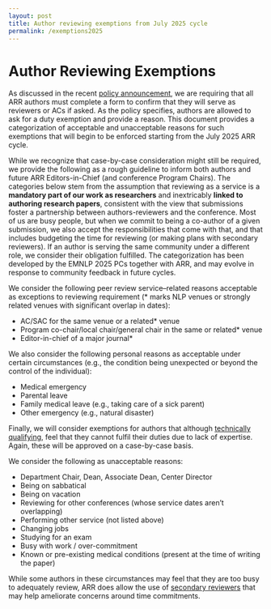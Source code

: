 ```yaml
---
layout: post
title: Author reviewing exemptions from July 2025 cycle
permalink: /exemptions2025
---
```


# Author Reviewing Exemptions

As discussed in the recent [policy announcement](https://aclrollingreview.org/incentives2025), we are requiring that all ARR authors must complete a form to confirm that they will serve as reviewers or ACs if asked. As the policy specifies, authors are allowed to ask for a duty exemption and provide a reason. This document  provides a categorization of acceptable and unacceptable reasons for such exemptions that will begin to be enforced starting from the July 2025 ARR cycle.

While we recognize that case-by-case consideration might still be required, we provide the following as a rough guideline to inform both authors and future ARR Editors-in-Chief (and conference Program Chairs). The categories below stem from the assumption that reviewing as a service is a **mandatory part of our work as researchers** and inextricably **linked to authoring research papers**, consistent with the view that submissions foster a partnership between authors-reviewers and the conference. Most of us are busy people, but when we commit to being a co-author of a given submission, we also accept the responsibilities that come with that, and that includes budgeting the time for reviewing (or making plans with secondary reviewers). If an author is serving the same community under a different role, we consider their obligation fulfilled.  The categorization has been developed by the EMNLP 2025 PCs together with ARR, and may evolve in response to community feedback in future cycles.

We consider the following peer review service–related reasons acceptable as exceptions to reviewing requirement (* marks NLP venues or strongly related venues with significant overlap in dates):

- AC/SAC for the same venue or a related* venue
- Program co-chair/local chair/general chair in the same or related* venue
- Editor-in-chief of a major journal*

We also consider the following personal reasons as acceptable under certain circumstances (e.g., the condition being unexpected or beyond the control of the individual): 

- Medical emergency
- Parental leave
- Family medical leave (e.g., taking care of a sick parent)
- Other emergency (e.g., natural disaster)

Finally, we will consider exemptions for authors that although [technically qualifying](https://aclrollingreview.org/incentives2025#:~:text=Reviewer%20qualitifactions), feel that they cannot fulfil their duties due to lack of expertise. Again, these will be approved on a case-by-case basis.

We consider the following as unacceptable reasons:

- Department Chair, Dean, Associate Dean, Center Director
- Being on sabbatical
- Being on vacation
- Reviewing for other conferences (whose service dates aren’t overlapping)
- Performing other service (not listed above)
- Changing jobs
- Studying for an exam
- Busy with work / over-commitment
- Known or pre-existing medical conditions (present at the time of writing the paper)

While some authors in these circumstances may feel that they are too busy to adequately review, ARR does allow the use of [secondary reviewers](https://aclrollingreview.org/reviewerguidelines#q-can-i-use-a-secondary-reviewer) that may help ameliorate concerns around time commitments.

